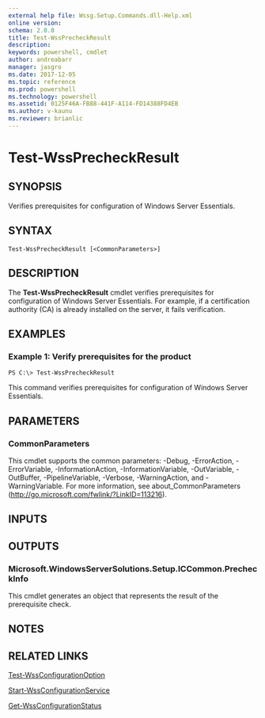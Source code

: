```yaml
---
external help file: Wssg.Setup.Commands.dll-Help.xml
online version: 
schema: 2.0.0
title: Test-WssPrecheckResult
description: 
keywords: powershell, cmdlet
author: andreabarr
manager: jasgro
ms.date: 2017-12-05
ms.topic: reference
ms.prod: powershell
ms.technology: powershell
ms.assetid: 0125F46A-FB88-441F-A114-FD14388FD4EB
ms.author: v-kaunu
ms.reviewer: brianlic
---
```


# Test-WssPrecheckResult

## SYNOPSIS
Verifies prerequisites for configuration of Windows Server Essentials.

## SYNTAX

```
Test-WssPrecheckResult [<CommonParameters>]
```

## DESCRIPTION
The **Test-WssPrecheckResult** cmdlet verifies prerequisites for configuration of Windows Server Essentials.
For example, if a certification authority (CA) is already installed on the server, it fails verification.

## EXAMPLES

### Example 1: Verify prerequisites for the product
```
PS C:\> Test-WssPrecheckResult
```

This command verifies prerequisites for configuration of Windows Server Essentials.

## PARAMETERS

### CommonParameters
This cmdlet supports the common parameters: -Debug, -ErrorAction, -ErrorVariable, -InformationAction, -InformationVariable, -OutVariable, -OutBuffer, -PipelineVariable, -Verbose, -WarningAction, and -WarningVariable. For more information, see about_CommonParameters (http://go.microsoft.com/fwlink/?LinkID=113216).

## INPUTS

## OUTPUTS

### Microsoft.WindowsServerSolutions.Setup.ICCommon.PrecheckInfo
This cmdlet generates an object that represents the result of the prerequisite check.

## NOTES

## RELATED LINKS

[Test-WssConfigurationOption](./Test-WssConfigurationOption.md)

[Start-WssConfigurationService](./Start-WssConfigurationService.md)

[Get-WssConfigurationStatus](./Get-WssConfigurationStatus.md)

